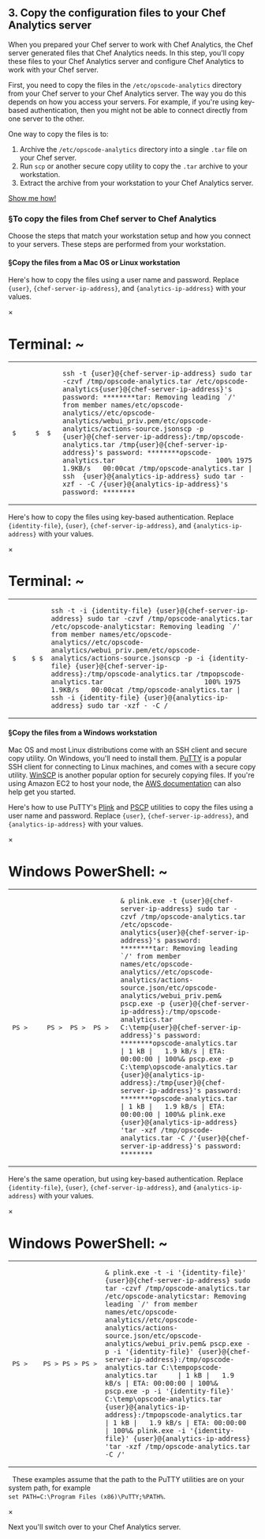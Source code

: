 ## 3. Copy the configuration files to your Chef Analytics server

When you prepared your Chef server to work with Chef Analytics, the Chef server generated files that Chef Analytics needs. In this step, you'll copy these files to your Chef Analytics server and configure Chef Analytics to work with your Chef server.

First, you need to copy the files in the <code class="file-path">/etc/opscode-analytics</code> directory from your Chef server to your Chef Analytics server. The way you do this depends on how you access your servers. For example, if you're using key-based authentication, then you might not be able to connect directly from one server to the other.

One way to copy the files is to:

1. Archive the <code class="file-path">/etc/opscode-analytics</code> directory into a single <code class="file-path">.tar</code> file on your Chef server.
1. Run `scp` or another secure copy utility to copy the <code class="file-path">.tar</code> archive to your workstation.
1. Extract the archive from your workstation to your Chef Analytics server.

<a class="help-button radius" href="#" data-reveal-id="transfer-files-help-modal">Show me how!</a>

<div id="transfer-files-help-modal" class="reveal-modal" data-reveal aria-labelledby="modalTitle" aria-hidden="true" role="dialog">
  <h3><a class="section-link" name="tocopythefilesfromchefservertochefanalytics" href="#tocopythefilesfromchefservertochefanalytics">&#167;</a>To copy the files from Chef server to Chef Analytics</h3>

<p>Choose the steps that match your workstation setup and how you connect to your servers. These steps are performed from your workstation.</p>

<h4><a class="section-link" name="copythefilesfromamacosorlinuxworkstation" href="#copythefilesfromamacosorlinuxworkstation">&#167;</a>Copy the files from a Mac OS or Linux workstation</h4>

<p>Here&#39;s how to copy the files using a user name and password. Replace <code>{user}</code>, <code>{chef-server-ip-address}</code>, and <code>{analytics-ip-address}</code> with your values.</p>
<div class="window ">
            <nav class="control-window">
              <div class="close">&times;</div>
              <div class="minimize"></div>
              <div class="deactivate"></div>
            </nav>
            <h1 class="titleInside">Terminal: ~</h1>
            <div class="container"><div class="terminal"><table><tr><td class='gutter'><pre class='line-numbers'><span class='line-number'>$</span><span class='line-number'>&nbsp;</span><span class='line-number'>&nbsp;</span><span class='line-number'>&nbsp;</span><span class='line-number'>&nbsp;</span><span class='line-number'>&nbsp;</span><span class='line-number'>$</span><span class='line-number'>&nbsp;</span><span class='line-number'>&nbsp;</span><span class='line-number'>$</span><span class='line-number'>&nbsp;</span></pre></td><td class='code'><pre><code><span class='line command'>ssh -t {user}@{chef-server-ip-address} sudo tar -czvf /tmp/opscode-analytics.tar /etc/opscode-analytics</span><span class='line output'>{user}@{chef-server-ip-address}'s password: ********</span><span class='line output'>tar: Removing leading `/' from member names</span><span class='line output'>/etc/opscode-analytics/</span><span class='line output'>/etc/opscode-analytics/webui_priv.pem</span><span class='line output'>/etc/opscode-analytics/actions-source.json</span><span class='line command'>scp -p {user}@{chef-server-ip-address}:/tmp/opscode-analytics.tar /tmp</span><span class='line output'>{user}@{chef-server-ip-address}'s password: ********</span><span class='line output'>opscode-analytics.tar                         100% 1975     1.9KB/s   00:00</span><span class='line command'>cat /tmp/opscode-analytics.tar | ssh  {user}@{analytics-ip-address} sudo tar -xzf - -C /</span><span class='line output'>{user}@{analytics-ip-address}'s password: ********</span></code></pre></td></tr></table></div></div>
          </div>
<p>Here&#39;s how to copy the files using key-based authentication. Replace <code>{identity-file}</code>, <code>{user}</code>, <code>{chef-server-ip-address}</code>, and <code>{analytics-ip-address}</code> with your values.</p>
<div class="window ">
            <nav class="control-window">
              <div class="close">&times;</div>
              <div class="minimize"></div>
              <div class="deactivate"></div>
            </nav>
            <h1 class="titleInside">Terminal: ~</h1>
            <div class="container"><div class="terminal"><table><tr><td class='gutter'><pre class='line-numbers'><span class='line-number'>$</span><span class='line-number'>&nbsp;</span><span class='line-number'>&nbsp;</span><span class='line-number'>&nbsp;</span><span class='line-number'>&nbsp;</span><span class='line-number'>$</span><span class='line-number'>&nbsp;</span><span class='line-number'>$</span></pre></td><td class='code'><pre><code><span class='line command'>ssh -t -i {identity-file} {user}@{chef-server-ip-address} sudo tar -czvf /tmp/opscode-analytics.tar /etc/opscode-analytics</span><span class='line output'>tar: Removing leading `/' from member names</span><span class='line output'>/etc/opscode-analytics/</span><span class='line output'>/etc/opscode-analytics/webui_priv.pem</span><span class='line output'>/etc/opscode-analytics/actions-source.json</span><span class='line command'>scp -p -i {identity-file} {user}@{chef-server-ip-address}:/tmp/opscode-analytics.tar /tmp</span><span class='line output'>opscode-analytics.tar                         100% 1975     1.9KB/s   00:00</span><span class='line command'>cat /tmp/opscode-analytics.tar | ssh -i {identity-file} {user}@{analytics-ip-address} sudo tar -xzf - -C /</span></code></pre></td></tr></table></div></div>
          </div>
<h4><a class="section-link" name="copythefilesfromawindowsworkstation" href="#copythefilesfromawindowsworkstation">&#167;</a>Copy the files from a Windows workstation</h4>

<p>Mac OS and most Linux distributions come with an SSH client and secure copy utility. On Windows, you&#39;ll need to install them. <a href="http://www.putty.org">PuTTY</a> is a popular SSH client for connecting to Linux machines, and comes with a secure copy utility. <a href="http://winscp.net">WinSCP</a> is another popular option for securely copying files. If you&#39;re using Amazon EC2 to host your node, the <a href="http://docs.aws.amazon.com/AWSEC2/latest/UserGuide/putty.html">AWS documentation</a> can also help get you started.</p>

<p>Here&#39;s how to use PuTTY&#39;s <a href="http://the.earth.li/~sgtatham/putty/0.53b/htmldoc/Chapter7.html#7">Plink</a> and <a href="http://the.earth.li/~sgtatham/putty/0.53b/htmldoc/Chapter5.html">PSCP</a> utilities to copy the files using a user name and password. Replace <code>{user}</code>, <code>{chef-server-ip-address}</code>, and <code>{analytics-ip-address}</code> with your values.</p>
<div class="window Win32">
            <nav class="control-window">
              <div class="close">&times;</div>
              <div class="minimize"></div>
              <div class="deactivate"></div>
            </nav>
            <h1 class="titleInside">Windows PowerShell: ~</h1>
            <div class="container"><div class="terminal"><table><tr><td class='gutter'><pre class='line-numbers'><span class='line-number'>PS ></span><span class='line-number'>&nbsp;</span><span class='line-number'>&nbsp;</span><span class='line-number'>&nbsp;</span><span class='line-number'>&nbsp;</span><span class='line-number'>&nbsp;</span><span class='line-number'>PS ></span><span class='line-number'>&nbsp;</span><span class='line-number'>&nbsp;</span><span class='line-number'>PS ></span><span class='line-number'>&nbsp;</span><span class='line-number'>&nbsp;</span><span class='line-number'>PS ></span><span class='line-number'>&nbsp;</span></pre></td><td class='code'><pre><code><span class='line command'>&amp; plink.exe -t {user}@{chef-server-ip-address} sudo tar -czvf /tmp/opscode-analytics.tar /etc/opscode-analytics</span><span class='line output'>{user}@{chef-server-ip-address}'s password: ********</span><span class='line output'>tar: Removing leading `/' from member names</span><span class='line output'>/etc/opscode-analytics/</span><span class='line output'>/etc/opscode-analytics/actions-source.json</span><span class='line output'>/etc/opscode-analytics/webui_priv.pem</span><span class='line command'>&amp; pscp.exe -p {user}@{chef-server-ip-address}:/tmp/opscode-analytics.tar C:\temp</span><span class='line output'>{user}@{chef-server-ip-address}'s password: ********</span><span class='line output'>opscode-analytics.tar     | 1 kB |   1.9 kB/s | ETA: 00:00:00 | 100%</span><span class='line command'>&amp; pscp.exe -p C:\temp\opscode-analytics.tar  {user}@{analytics-ip-address}:/tmp</span><span class='line output'>{user}@{chef-server-ip-address}'s password: ********</span><span class='line output'>opscode-analytics.tar     | 1 kB |   1.9 kB/s | ETA: 00:00:00 | 100%</span><span class='line command'>&amp; plink.exe {user}@{analytics-ip-address} 'tar -xzf /tmp/opscode-analytics.tar -C /'</span><span class='line output'>{user}@{chef-server-ip-address}'s password: ********</span></code></pre></td></tr></table></div></div>
          </div>
<p>Here&#39;s the same operation, but using key-based authentication. Replace <code>{identity-file}</code>, <code>{user}</code>, <code>{chef-server-ip-address}</code>, and <code>{analytics-ip-address}</code> with your values.</p>
<div class="window Win32">
            <nav class="control-window">
              <div class="close">&times;</div>
              <div class="minimize"></div>
              <div class="deactivate"></div>
            </nav>
            <h1 class="titleInside">Windows PowerShell: ~</h1>
            <div class="container"><div class="terminal"><table><tr><td class='gutter'><pre class='line-numbers'><span class='line-number'>PS ></span><span class='line-number'>&nbsp;</span><span class='line-number'>&nbsp;</span><span class='line-number'>&nbsp;</span><span class='line-number'>&nbsp;</span><span class='line-number'>PS ></span><span class='line-number'>&nbsp;</span><span class='line-number'>PS ></span><span class='line-number'>&nbsp;</span><span class='line-number'>PS ></span></pre></td><td class='code'><pre><code><span class='line command'>&amp; plink.exe -t -i '{identity-file}' {user}@{chef-server-ip-address} sudo tar -czvf /tmp/opscode-analytics.tar /etc/opscode-analytics</span><span class='line output'>tar: Removing leading `/' from member names</span><span class='line output'>/etc/opscode-analytics/</span><span class='line output'>/etc/opscode-analytics/actions-source.json</span><span class='line output'>/etc/opscode-analytics/webui_priv.pem</span><span class='line command'>&amp; pscp.exe -p -i '{identity-file}' {user}@{chef-server-ip-address}:/tmp/opscode-analytics.tar C:\temp</span><span class='line output'>opscode-analytics.tar     | 1 kB |   1.9 kB/s | ETA: 00:00:00 | 100%</span><span class='line command'>&amp; pscp.exe -p -i '{identity-file}' C:\temp\opscode-analytics.tar {user}@{analytics-ip-address}:/tmp</span><span class='line output'>opscode-analytics.tar     | 1 kB |   1.9 kB/s | ETA: 00:00:00 | 100%</span><span class='line command'>&amp; plink.exe -i '{identity-file}' {user}@{analytics-ip-address} 'tar -xzf /tmp/opscode-analytics.tar -C /'</span></code></pre></td></tr></table></div></div>
          </div>
<div class="alert-box comment"><i class="fa fa-2x fa-info-circle blueiconcolor"></i>&nbsp; These examples assume that the path to the PuTTY utilities are on your system path, for example<br/><code>set PATH=C:\Program Files (x86)\PuTTY;%PATH%</code>.</div>

  <a class="close-reveal-modal" aria-label="Close">&#215;</a>
</div>

Next you'll switch over to your Chef Analytics server.
